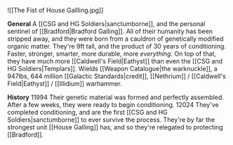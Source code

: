 ![[The Fist of House Gallling.jpg]]

**General**
	A [[CSG and HG Soldiers|sanctumborne]], and the personal sentinel of [[Bradford|Bradford Galling]]. All of their humanity has been stripped away, and they were born from a cauldron of genetically modified organic matter. They're 9ft tall, and the product of 30 years of conditioning.
	Faster, stronger, smarter, more durable, more *everything*. On top of that, they have much more [[Caldwell's Field|Eathyst]] than even the [[CSG and HG Soldiers|Templars]]. 
	Wields [[Weapon Catalogue|the warknuckle]], a 947lbs, 644 million [[Galactic Standards|credit]], [[Nethrium]] / [[Caldwell's Field|Eathyst]] / [[Illidium]] warhammer. 

**History**
11994
	Their genetic material was formed and perfectly assembled. After a few weeks, they were ready to begin conditioning.
12024
	They've completed conditioning, and are the first [[CSG and HG Soldiers|sanctumborne]] to ever survive the process. They're by far the strongest unit [[House Galling]] has, and so they're relegated to protecting [[Bradford]]. 